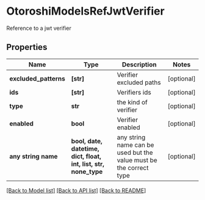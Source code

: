 # OtoroshiModelsRefJwtVerifier

Reference to a jwt verifier

## Properties
Name | Type | Description | Notes
------------ | ------------- | ------------- | -------------
**excluded_patterns** | **[str]** | Verifier excluded paths | [optional] 
**ids** | **[str]** | Verifiers ids | [optional] 
**type** | **str** | the kind of verifier | [optional] 
**enabled** | **bool** | Verifier enabled | [optional] 
**any string name** | **bool, date, datetime, dict, float, int, list, str, none_type** | any string name can be used but the value must be the correct type | [optional]

[[Back to Model list]](../README.md#documentation-for-models) [[Back to API list]](../README.md#documentation-for-api-endpoints) [[Back to README]](../README.md)


